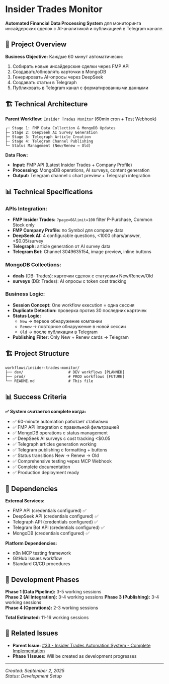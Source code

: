 # Insider Trades Monitor

**Automated Financial Data Processing System** для мониторинга инсайдерских сделок с AI-аналитикой и публикацией в Telegram канале.

## 🎯 Project Overview

**Business Objective:** Каждые 60 минут автоматически:
1. Собирать новые инсайдерские сделки через FMP API
2. Создавать/обновлять карточки в MongoDB  
3. Генерировать AI-опросы через DeepSeek
4. Создавать статьи в Telegraph
5. Публиковать в Telegram канал с форматированными данными

## 🏗️ Technical Architecture

**Parent Workflow:** `Insider Trades Monitor` (60min cron + Test Webhook)
```
┌─ Stage 1: FMP Data Collection & MongoDB Updates
├─ Stage 2: DeepSeek AI Survey Generation  
├─ Stage 3: Telegraph Article Creation
├─ Stage 4: Telegram Channel Publishing
└─ Status Management (New/Renew → Old)
```

**Data Flow:**
- **Input:** FMP API (Latest Insider Trades + Company Profile)
- **Processing:** MongoDB operations, AI surveys, content generation
- **Output:** Telegram channel с chart preview + Telegraph integration

## 📊 Technical Specifications

### APIs Integration:
- **FMP Insider Trades:** `?page=0&limit=100` filter P-Purchase, Common Stock only
- **FMP Company Profile:** по Symbol для company data
- **DeepSeek AI:** 4 configurable questions, <1000 chars/answer, <$0.05/survey
- **Telegraph:** article generation от AI survey data
- **Telegram Bot:** Channel 3049635154, image preview, inline buttons

### MongoDB Collections:
- **deals** (DB: Trades): карточки сделок с статусами New/Renew/Old
- **surveys** (DB: Trades): AI опросы с token cost tracking

### Business Logic:
- **Session Concept:** One workflow execution = одна сессия
- **Duplicate Detection:** проверка против 30 последних карточек
- **Status Logic:** 
  - `New` → первое обнаружение компании
  - `Renew` → повторное обнаружение в новой сессии
  - `Old` → после публикации в Telegram
- **Publishing Filter:** Only New + Renew cards → Telegram

## 🏗️ Project Structure

```
workflows/insider-trades-monitor/
├── dev/                    # DEV workflows [PLANNED]
├── prod/                   # PROD workflows [FUTURE]
└── README.md               # This file
```

## 📊 Success Criteria

**✅ System считается complete когда:**
- ✅ 60-minute automation работает стабильно
- ✅ FMP API integration с правильной фильтрацией
- ✅ MongoDB operations с status management
- ✅ DeepSeek AI surveys с cost tracking <$0.05
- ✅ Telegraph articles generation working
- ✅ Telegram publishing с formatting + buttons
- ✅ Status transitions New → Renew → Old
- ✅ Comprehensive testing через MCP Webhook
- ✅ Complete documentation
- ✅ Production deployment ready

## 🔗 Dependencies

**External Services:**
- FMP API (credentials configured) ✅
- DeepSeek API (credentials configured) ✅  
- Telegraph API (credentials configured) ✅
- Telegram Bot API (credentials configured) ✅
- MongoDB (credentials configured) ✅

**Platform Dependencies:**
- n8n MCP testing framework
- GitHub Issues workflow
- Standard CI/CD procedures

## 📅 Development Phases

**Phase 1 (Data Pipeline):** 3-5 working sessions  
**Phase 2 (AI Integration):** 3-4 working sessions
**Phase 3 (Publishing):** 3-4 working sessions  
**Phase 4 (Operations):** 2-3 working sessions

**Total Estimated:** 11-16 working sessions

## 🎫 Related Issues

- **Parent Issue:** [#33 - Insider Trades Automation System - Complete Implementation](https://github.com/dabalakirev/n8n-workflows-ai/issues/33)
- **Phase 1 Issues:** Will be created as development progresses

---

*Created: September 2, 2025*  
*Status: Development Setup*